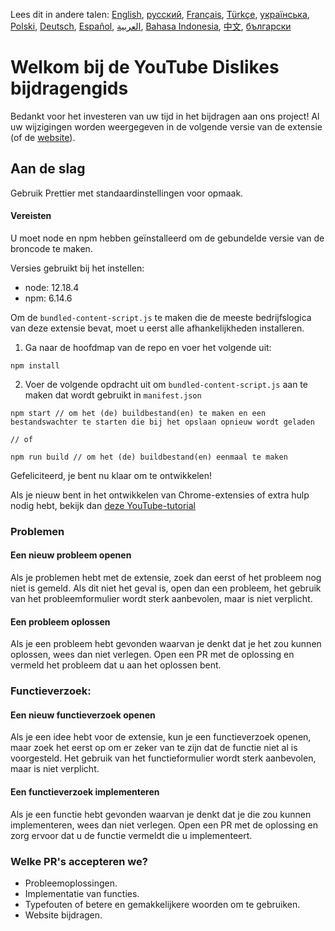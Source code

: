 Lees dit in andere talen: [English](CONTRIBUTINGen.md), [русский](CONTRIBUTINGru.md), [Français](CONTRIBUTINGfr.md), [Türkçe](CONTRIBUTINGtr.md), [українська](CONTRIBUTINGuk.md), [Polski](CONTRIBUTINGpl.md), [Deutsch](CONTRIBUTINGde.md), [Español](CONTRIBUTINGes.md), [العربية](CONTRIBUTINGar.md), [Bahasa Indonesia](CONTRIBUTINGid.md), [中文](CONTRIBUTINGcn.md), [български](CONTRIBUTINGbg.md)


# Welkom bij de YouTube Dislikes bijdragengids

Bedankt voor het investeren van uw tijd in het bijdragen aan ons project! Al uw wijzigingen worden weergegeven in de volgende versie van de extensie (of de [website](https://www.returnyoutubedislike.com/)).

## Aan de slag

Gebruik Prettier met standaardinstellingen voor opmaak.

#### Vereisten

U moet node en npm hebben geïnstalleerd om de gebundelde versie van de broncode te maken.

Versies gebruikt bij het instellen:

- node: 12.18.4
- npm: 6.14.6

Om de `bundled-content-script.js` te maken die de meeste bedrijfslogica van deze extensie bevat, moet u eerst alle afhankelijkheden installeren.

1. Ga naar de hoofdmap van de repo en voer het volgende uit:

```
npm install
```

2. Voer de volgende opdracht uit om `bundled-content-script.js` aan te maken dat wordt gebruikt in `manifest.json`

```
npm start // om het (de) buildbestand(en) te maken en een bestandswachter te starten die bij het opslaan opnieuw wordt geladen

// of

npm run build // om het (de) buildbestand(en) eenmaal te maken
```

Gefeliciteerd, je bent nu klaar om te ontwikkelen!

Als je nieuw bent in het ontwikkelen van Chrome-extensies of extra hulp nodig hebt, bekijk dan [deze YouTube-tutorial](https://www.youtube.com/watch?v=mdOj6HYE3_0)

### Problemen

#### Een nieuw probleem openen

Als je problemen hebt met de extensie, zoek dan eerst of het probleem nog niet is gemeld. Als dit niet het geval is, open dan een probleem, het gebruik van het probleemformulier wordt sterk aanbevolen, maar is niet verplicht.

#### Een probleem oplossen

Als je een probleem hebt gevonden waarvan je denkt dat je het zou kunnen oplossen, wees dan niet verlegen. Open een PR met de oplossing en vermeld het probleem dat u aan het oplossen bent.

### Functieverzoek:

#### Een nieuw functieverzoek openen

Als je een idee hebt voor de extensie, kun je een functieverzoek openen, maar zoek het eerst op om er zeker van te zijn dat de functie niet al is voorgesteld. Het gebruik van het functieformulier wordt sterk aanbevolen, maar is niet verplicht.

#### Een functieverzoek implementeren

Als je een functie hebt gevonden waarvan je denkt dat je die zou kunnen implementeren, wees dan niet verlegen. Open een PR met de oplossing en zorg ervoor dat u de functie vermeldt die u implementeert.

### Welke PR's accepteren we?

- Probleemoplossingen.
- Implementatie van functies.
- Typefouten of betere en gemakkelijkere woorden om te gebruiken.
- Website bijdragen.
